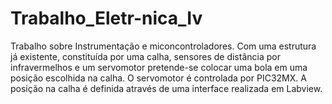 # Trabalho_Eletr-nica_Iv
Trabalho sobre Instrumentação e miconcontroladores.
Com uma estrutura já existente, constituída por uma calha, sensores de distância por infravermelhos e um servomotor pretende-se colocar uma bola em uma posição escolhida na calha.
O servomotor é controlada por PIC32MX. A posição na calha é definida através de uma interface realizada em Labview. 
